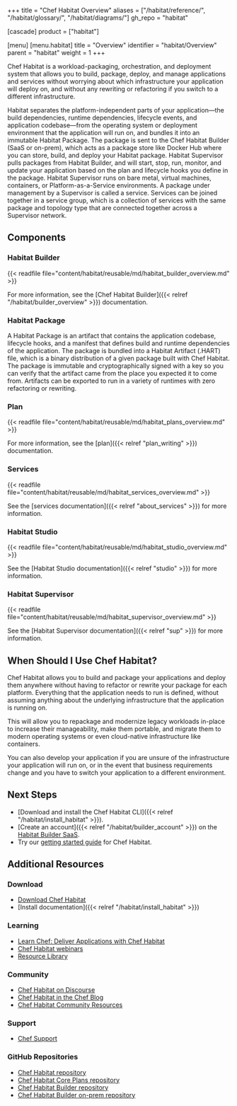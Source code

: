 +++
title = "Chef Habitat Overview"
aliases = ["/habitat/reference/", "/habitat/glossary/", "/habitat/diagrams/"]
gh_repo = "habitat"

[cascade]
  product = ["habitat"]

[menu]
  [menu.habitat]
    title = "Overview"
    identifier = "habitat/Overview"
    parent = "habitat"
    weight = 1
+++

Chef Habitat is a workload-packaging, orchestration, and deployment system that allows you to build, package, deploy, and manage applications and services without worrying about which infrastructure your application will deploy on, and without any rewriting or refactoring if you switch to a different infrastructure.

Habitat separates the platform-independent parts of your application—the build dependencies, runtime dependencies, lifecycle events, and application codebase—from the operating system or deployment environment that the application will run on, and bundles it into an immutable Habitat Package.
The package is sent to the Chef Habitat Builder (SaaS or on-prem), which acts as a package store like Docker Hub where you can store, build, and deploy your Habitat package.
Habitat Supervisor pulls packages from Habitat Builder, and will start, stop, run, monitor, and update your application based on the plan and lifecycle hooks you define in the package.
Habitat Supervisor runs on bare metal, virtual machines, containers, or Platform-as-a-Service environments.
A package under management by a Supervisor is called a service.
Services can be joined together in a service group, which is a collection of services with the same package and topology type that are connected together across a Supervisor network.

## Components

### Habitat Builder

{{< readfile file="content/habitat/reusable/md/habitat_builder_overview.md" >}}

For more information, see the [Chef Habitat Builder]({{< relref "/habitat/builder_overview" >}}) documentation.

### Habitat Package

A Habitat Package is an artifact that contains the application codebase, lifecycle hooks, and a manifest that defines build and runtime dependencies of the application.
The package is bundled into a Habitat Artifact (.HART) file, which is a binary distribution of a given package built with Chef Habitat.
The package is immutable and cryptographically signed with a key so you can verify that the artifact came from the place you expected it to come from.
Artifacts can be exported to run in a variety of runtimes with zero refactoring or rewriting.

### Plan

{{< readfile file="content/habitat/reusable/md/habitat_plans_overview.md" >}}

For more information, see the [plan]({{< relref "plan_writing" >}}) documentation.

### Services

{{< readfile file="content/habitat/reusable/md/habitat_services_overview.md" >}}

See the [services documentation]({{< relref "about_services" >}}) for more information.

### Habitat Studio

{{< readfile file="content/habitat/reusable/md/habitat_studio_overview.md" >}}

See the [Habitat Studio documentation]({{< relref "studio" >}}) for more information.

### Habitat Supervisor

{{< readfile file="content/habitat/reusable/md/habitat_supervisor_overview.md" >}}

See the [Habitat Supervisor documentation]({{< relref "sup" >}}) for more information.

## When Should I Use Chef Habitat?

Chef Habitat allows you to build and package your applications and deploy them anywhere without having to refactor or rewrite your package for each platform.
Everything that the application needs to run is defined, without assuming anything about the underlying infrastructure that the application is running on.

This will allow you to repackage and modernize legacy workloads in-place to increase their manageability, make them portable, and migrate them to modern operating systems or even cloud-native infrastructure like containers.

You can also develop your application if you are unsure of the infrastructure your application will run on, or in the event that business requirements change and you have to switch your application to a different environment.

## Next Steps

- [Download and install the Chef Habitat CLI]({{< relref "/habitat/install_habitat" >}}).
- [Create an account]({{< relref "/habitat/builder_account" >}}) on the [Habitat Builder SaaS](https://bldr.habitat.sh).
- Try our [getting started guide](get_started) for Chef Habitat.

## Additional Resources

### Download

- [Download Chef Habitat](https://www.chef.io/downloads/tools/habitat)
- [Install documentation]({{< relref "/habitat/install_habitat" >}})

### Learning

- [Learn Chef: Deliver Applications with Chef Habitat](https://learn.chef.io/courses/course-v1:chef+Habitat101+Perpetual/about)
- [Chef Habitat webinars](https://www.chef.io/webinars?products=chef-habitat&page=1)
- [Resource Library](https://www.chef.io/resources?products=chef-habitat&page=1)

### Community

- [Chef Habitat on Discourse](https://discourse.chef.io/c/habitat/12)
- [Chef Habitat in the Chef Blog](https://www.chef.io/blog/category/chef-habitat)
- [Chef Habitat Community Resources](https://community.chef.io/tools/chef-habitat)

### Support

- [Chef Support](https://www.chef.io/support)

### GitHub Repositories

- [Chef Habitat repository](https://github.com/habitat-sh/habitat)
- [Chef Habitat Core Plans repository](https://github.com/habitat-sh/core-plans)
- [Chef Habitat Builder repository](https://github.com/habitat-sh/builder)
- [Chef Habitat Builder on-prem repository](https://github.com/habitat-sh/on-prem-builder)
